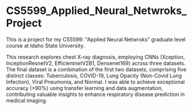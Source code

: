 # CS5599_Applied_Neural_Netwroks_Project

This is a project for my CS5599: "Applied Neural Netwroks" graduate level course at Idaho State University.

This research explores chest X-ray diagnosis, employing CNNs (Xception, InceptionResnetV2, EfficientnetV2B1, Densenet169) across three datasets. The final
dataset is a combination of the first two datasets, comprising five distinct classes: Tuberculosis, COVID-19, Lung Opacity (Non-Covid Lung Infection), Viral Pneumonia, and Normal. I was able to achieve exceptional accuracy (>90%) using transfer learning and data augmentation, contributing valuable insights to enhance respiratory disease prediction in medical imaging.
